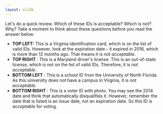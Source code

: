 ```yaml
---
layout: slide
---
```


Let&#39;s do a quick review. Which of these IDs is acceptable? Which is not? Why? Take a moment to think about these questions before you read the answer below.

- **TOP LEFT:** This is a Virginia identification card, which is on the list of valid IDs. However, look at the expiration date - it expired in 2016, which is more than 12 months ago. That means it is *not acceptable*.
- **TOP RIGHT** : This is a Maryland driver&#39;s license. This is an out-of-state license, which is not on the list of valid IDs. Therefore, it is *not acceptable*.
- **BOTTOM LEFT** : This is a school ID from the University of North Florida. As this university does not have a campus in Virginia, it is *not acceptable*.
- **BOTTOM RIGHT** : This is a voter ID with photo. You may see the 2014 date and think that automatically disqualifies it. However, remember the date that is listed is an _issue_ date, not an expiration date. So this ID *is acceptable* for voting.